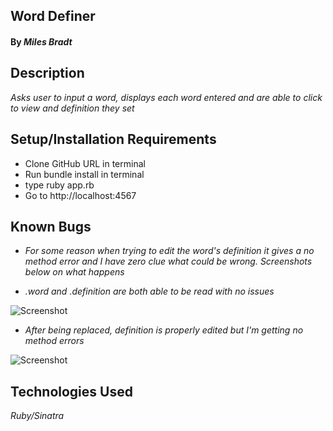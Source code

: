 ## **Word Definer**

#### By _**Miles Bradt**_

## Description

_Asks user to input a word, displays each word entered and are able to click to view and definition they set_

## Setup/Installation Requirements

* Clone GitHub URL in terminal
* Run bundle install in terminal
* type ruby app.rb
* Go to http://localhost:4567

## Known Bugs

  * _For some reason when trying to edit the word's definition it gives a no method error and I have zero clue what could be wrong. Screenshots below on what happens_

  * _.word and .definition are both able to be read with no issues_

  ![Screenshot](https://i.imgur.com/Fn5jyPw.png)

  *  _After being replaced, definition is properly edited but I'm getting no method errors_

  ![Screenshot](https://i.imgur.com/kwgyNZW.png)


## Technologies Used
_Ruby/Sinatra_
